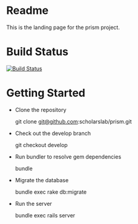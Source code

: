 # Readme

This is the landing page for the prism project.

# Build Status
[![Build Status](https://secure.travis-ci.org/scholarslab/prism.png?branch=master,develop)](http://travis-ci.org/scholarslab/prism?branch=master,develop)


# Getting Started

* Clone the repository

    git clone git@github.com:scholarslab/prism.git

* Check out the develop branch

    git checkout develop

* Run bundler to resolve gem dependencies

    bundle

* Migrate the database

    bundle exec rake db:migrate

* Run the server

    bundle exec rails server

